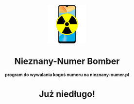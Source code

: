 <div align="center">
  <img src="https://github.com/simswaper/NieznanyNumer_Bomber/blob/main/img/logo.png?raw=true" alt="Logo" width="128" height="128" />
  <h1>Nieznany-Numer Bomber</h1>
  <div><b>program do wywalania kogoś numeru na nieznany-numer.pl</b></div>
</div>




<div align="center">
  <h1>Już niedługo!</h1>
</div>
